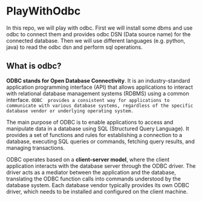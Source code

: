 # PlayWithOdbc
In this repo, we will play with odbc. First we will install some dbms and use odbc to connect them and provides
odbc DSN (Data source name) for the connected database. Then we will use different languages (e.g. python, java)
to read the odbc dsn and perform sql operations.

## What is odbc?

**ODBC stands for Open Database Connectivity**. It is an industry-standard application programming interface (API) that 
allows applications to interact with relational database management systems (RDBMS) using a common interface. `ODBC 
provides a consistent way for applications to communicate with various database systems, regardless of the specific 
database vendor or underlying operating system.`

The main purpose of ODBC is to enable applications to access and manipulate data in a database using SQL 
(Structured Query Language). It provides a set of functions and rules for establishing a connection to a database, 
executing SQL queries or commands, fetching query results, and managing transactions.

ODBC operates based on a **client-server model**, where the client application interacts with the database server 
through the ODBC driver. The driver acts as a mediator between the application and the database, translating the ODBC 
function calls into commands understood by the database system. Each database vendor typically provides its own 
ODBC driver, which needs to be installed and configured on the client machine.